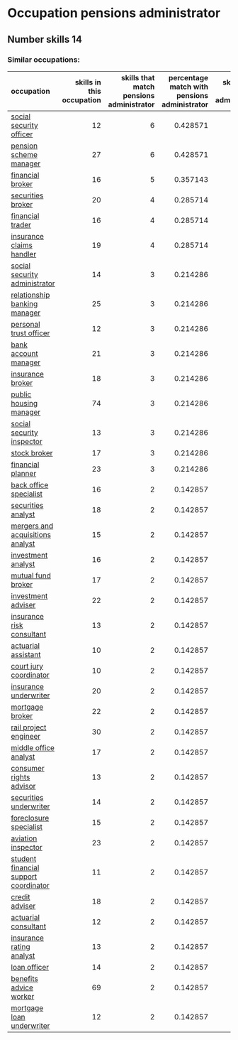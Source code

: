# Occupation pensions administrator
## Number skills 14
### Similar occupations:
| occupation                                                                        |   skills in this occupation |   skills that match pensions administrator |   percentage match with pensions administrator |   skills not in pensions administrator |
|:----------------------------------------------------------------------------------|----------------------------:|-------------------------------------------:|-----------------------------------------------:|---------------------------------------:|
| [social security officer](social_security_officer.md)                             |                          12 |                                          6 |                                       0.428571 |                                      6 |
| [pension scheme manager](pension_scheme_manager.md)                               |                          27 |                                          6 |                                       0.428571 |                                     21 |
| [financial broker](financial_broker.md)                                           |                          16 |                                          5 |                                       0.357143 |                                     11 |
| [securities broker](securities_broker.md)                                         |                          20 |                                          4 |                                       0.285714 |                                     16 |
| [financial trader](financial_trader.md)                                           |                          16 |                                          4 |                                       0.285714 |                                     12 |
| [insurance claims handler](insurance_claims_handler.md)                           |                          19 |                                          4 |                                       0.285714 |                                     15 |
| [social security administrator](social_security_administrator.md)                 |                          14 |                                          3 |                                       0.214286 |                                     11 |
| [relationship banking manager](relationship_banking_manager.md)                   |                          25 |                                          3 |                                       0.214286 |                                     22 |
| [personal trust officer](personal_trust_officer.md)                               |                          12 |                                          3 |                                       0.214286 |                                      9 |
| [bank account manager](bank_account_manager.md)                                   |                          21 |                                          3 |                                       0.214286 |                                     18 |
| [insurance broker](insurance_broker.md)                                           |                          18 |                                          3 |                                       0.214286 |                                     15 |
| [public housing manager](public_housing_manager.md)                               |                          74 |                                          3 |                                       0.214286 |                                     71 |
| [social security inspector](social_security_inspector.md)                         |                          13 |                                          3 |                                       0.214286 |                                     10 |
| [stock broker](stock_broker.md)                                                   |                          17 |                                          3 |                                       0.214286 |                                     14 |
| [financial planner](financial_planner.md)                                         |                          23 |                                          3 |                                       0.214286 |                                     20 |
| [back office specialist](back_office_specialist.md)                               |                          16 |                                          2 |                                       0.142857 |                                     14 |
| [securities analyst](securities_analyst.md)                                       |                          18 |                                          2 |                                       0.142857 |                                     16 |
| [mergers and acquisitions analyst](mergers_and_acquisitions_analyst.md)           |                          15 |                                          2 |                                       0.142857 |                                     13 |
| [investment analyst](investment_analyst.md)                                       |                          16 |                                          2 |                                       0.142857 |                                     14 |
| [mutual fund broker](mutual_fund_broker.md)                                       |                          17 |                                          2 |                                       0.142857 |                                     15 |
| [investment adviser](investment_adviser.md)                                       |                          22 |                                          2 |                                       0.142857 |                                     20 |
| [insurance risk consultant](insurance_risk_consultant.md)                         |                          13 |                                          2 |                                       0.142857 |                                     11 |
| [actuarial assistant](actuarial_assistant.md)                                     |                          10 |                                          2 |                                       0.142857 |                                      8 |
| [court jury coordinator](court_jury_coordinator.md)                               |                          10 |                                          2 |                                       0.142857 |                                      8 |
| [insurance underwriter](insurance_underwriter.md)                                 |                          20 |                                          2 |                                       0.142857 |                                     18 |
| [mortgage broker](mortgage_broker.md)                                             |                          22 |                                          2 |                                       0.142857 |                                     20 |
| [rail project engineer](rail_project_engineer.md)                                 |                          30 |                                          2 |                                       0.142857 |                                     28 |
| [middle office analyst](middle_office_analyst.md)                                 |                          17 |                                          2 |                                       0.142857 |                                     15 |
| [consumer rights advisor](consumer_rights_advisor.md)                             |                          13 |                                          2 |                                       0.142857 |                                     11 |
| [securities underwriter](securities_underwriter.md)                               |                          14 |                                          2 |                                       0.142857 |                                     12 |
| [foreclosure specialist](foreclosure_specialist.md)                               |                          15 |                                          2 |                                       0.142857 |                                     13 |
| [aviation inspector](aviation_inspector.md)                                       |                          23 |                                          2 |                                       0.142857 |                                     21 |
| [student financial support coordinator](student_financial_support_coordinator.md) |                          11 |                                          2 |                                       0.142857 |                                      9 |
| [credit adviser](credit_adviser.md)                                               |                          18 |                                          2 |                                       0.142857 |                                     16 |
| [actuarial consultant](actuarial_consultant.md)                                   |                          12 |                                          2 |                                       0.142857 |                                     10 |
| [insurance rating analyst](insurance_rating_analyst.md)                           |                          13 |                                          2 |                                       0.142857 |                                     11 |
| [loan officer](loan_officer.md)                                                   |                          14 |                                          2 |                                       0.142857 |                                     12 |
| [benefits advice worker](benefits_advice_worker.md)                               |                          69 |                                          2 |                                       0.142857 |                                     67 |
| [mortgage loan underwriter](mortgage_loan_underwriter.md)                         |                          12 |                                          2 |                                       0.142857 |                                     10 |
